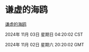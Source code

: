 # 谦虚的海鸥
[谦虚的海鸥](http://219.139.197.74:56308/qxdho/course/base/hotlink/index.php)

2024年 11月 03日 星期日 04:20:02 CST

2024年 11月 02日 星期六 20:20:02 GMT
